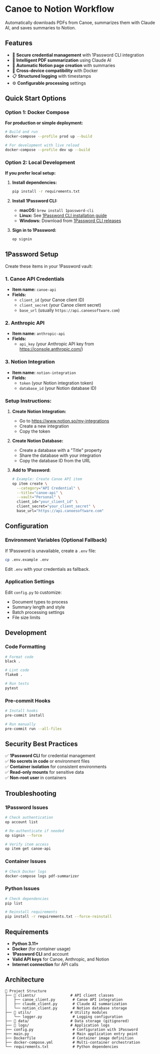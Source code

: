 # Canoe to Notion Workflow

Automatically downloads PDFs from Canoe, summarizes them with Claude AI, and saves summaries to Notion.

## Features

- 🔐 **Secure credential management** with 1Password CLI integration
- 🤖 **Intelligent PDF summarization** using Claude AI
- 📝 **Automatic Notion page creation** with summaries
- 🐳 **Cross-device compatibility** with Docker
- 📋 **Structured logging** with timestamps
- ⚙️ **Configurable processing** settings

## Quick Start Options

### Option 1: Docker Compose

**For production or simple deployment:**

```bash
# Build and run
docker-compose --profile prod up --build

# For development with live reload
docker-compose --profile dev up --build
```

### Option 2: Local Development

**If you prefer local setup:**

1. **Install dependencies:**
   ```bash
   pip install -r requirements.txt
   ```

2. **Install 1Password CLI:**
   - **macOS:** `brew install 1password-cli`
   - **Linux:** See [1Password CLI installation guide](https://developer.1password.com/docs/cli/get-started)
   - **Windows:** Download from [1Password CLI releases](https://app-updates.agilebits.com/product_history/CLI2)

3. **Sign in to 1Password:**
   ```bash
   op signin
   ```

## 1Password Setup

Create these items in your 1Password vault:

### 1. Canoe API Credentials
- **Item name:** `canoe-api`
- **Fields:**
  - `client_id` (your Canoe client ID)
  - `client_secret` (your Canoe client secret)
  - `base_url` (usually `https://api.canoesoftware.com`)

### 2. Anthropic API
- **Item name:** `anthropic-api`
- **Fields:**
  - `api_key` (your Anthropic API key from https://console.anthropic.com/)

### 3. Notion Integration
- **Item name:** `notion-integration`
- **Fields:**
  - `token` (your Notion integration token)
  - `database_id` (your Notion database ID)

### Setup Instructions:

1. **Create Notion Integration:**
   - Go to https://www.notion.so/my-integrations
   - Create a new integration
   - Copy the token

2. **Create Notion Database:**
   - Create a database with a "Title" property
   - Share the database with your integration
   - Copy the database ID from the URL

3. **Add to 1Password:**
   ```bash
   # Example: Create Canoe API item
   op item create \
     --category="API Credential" \
     --title="canoe-api" \
     --vault="Personal" \
     client_id="your_client_id" \
     client_secret="your_client_secret" \
     base_url="https://api.canoesoftware.com"
   ```

## Configuration

### Environment Variables (Optional Fallback)

If 1Password is unavailable, create a `.env` file:

```bash
cp .env.example .env
```

Edit `.env` with your credentials as fallback.

### Application Settings

Edit `config.py` to customize:
- Document types to process
- Summary length and style  
- Batch processing settings
- File size limits

## Development

### Code Formatting
```bash
# Format code
black .

# Lint code
flake8 .

# Run tests
pytest
```

### Pre-commit Hooks
```bash
# Install hooks
pre-commit install

# Run manually
pre-commit run --all-files
```

## Security Best Practices

✅ **1Password CLI** for credential management  
✅ **No secrets in code** or environment files  
✅ **Container isolation** for consistent environments  
✅ **Read-only mounts** for sensitive data  
✅ **Non-root user** in containers  

## Troubleshooting

### 1Password Issues
```bash
# Check authentication
op account list

# Re-authenticate if needed
op signin --force

# Verify item access
op item get canoe-api
```

### Container Issues
```bash
# Check Docker logs
docker-compose logs pdf-summarizer
```

### Python Issues
```bash
# Check dependencies
pip list

# Reinstall requirements
pip install -r requirements.txt --force-reinstall
```

## Requirements

- **Python 3.11+**
- **Docker** (for container usage)
- **1Password CLI** and account
- **Valid API keys** for Canoe, Anthropic, and Notion
- **Internet connection** for API calls

## Architecture

```
📁 Project Structure
├── 📁 clients/                # API client classes
│   ├── canoe_client.py        # Canoe API integration
│   ├── claude_client.py       # Claude AI summarization
│   └── notion_client.py       # Notion database storage
├── 📁 utils/                  # Utility modules
│   └── logger.py              # Logging configuration
├── 📁 data/                   # Data storage (gitignored)
├── 📁 logs/                   # Application logs
├── config.py                  # Configuration with 1Password
├── main.py                    # Main application entry point
├── Dockerfile                 # Container image definition
├── docker-compose.yml         # Multi-container orchestration
└── requirements.txt           # Python dependencies
```